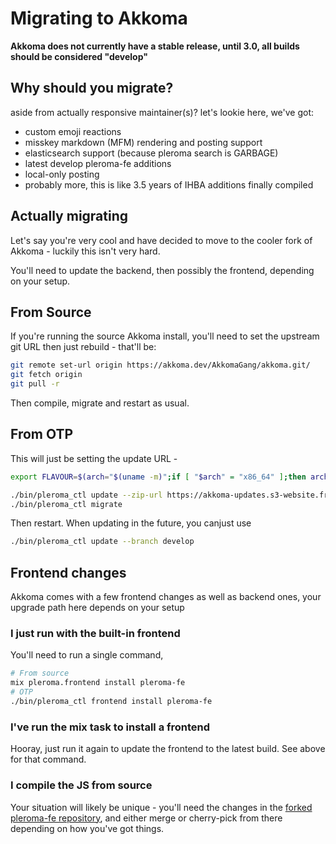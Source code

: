 # Migrating to Akkoma

**Akkoma does not currently have a stable release, until 3.0, all builds should be considered "develop"**

## Why should you migrate?

aside from actually responsive maintainer(s)? let's lookie here, we've got:

- custom emoji reactions
- misskey markdown (MFM) rendering and posting support
- elasticsearch support (because pleroma search is GARBAGE)
- latest develop pleroma-fe additions
- local-only posting
- probably more, this is like 3.5 years of IHBA additions finally compiled

## Actually migrating

Let's say you're very cool and have decided to move to the cooler
fork of Akkoma - luckily this isn't very hard.

You'll need to update the backend, then possibly the frontend, depending
on your setup.

## From Source

If you're running the source Akkoma install, you'll need to set the
upstream git URL then just rebuild - that'll be:

```bash
git remote set-url origin https://akkoma.dev/AkkomaGang/akkoma.git/
git fetch origin
git pull -r
```

Then compile, migrate and restart as usual.

## From OTP

This will just be setting the update URL -

```bash
export FLAVOUR=$(arch="$(uname -m)";if [ "$arch" = "x86_64" ];then arch="amd64";elif [ "$arch" = "armv7l" ];then arch="arm";elif [ "$arch" = "aarch64" ];then arch="arm64";else echo "Unsupported arch: $arch">&2;fi;if getconf GNU_LIBC_VERSION>/dev/null;then libc_postfix="";elif [ "$(ldd 2>&1|head -c 9)" = "musl libc" ];then libc_postfix="-musl";elif [ "$(find /lib/libc.musl*|wc -l)" ];then libc_postfix="-musl";else echo "Unsupported libc">&2;fi;echo "$arch$libc_postfix")

./bin/pleroma_ctl update --zip-url https://akkoma-updates.s3-website.fr-par.scw.cloud/develop/akkoma-$FLAVOUR.zip
./bin/pleroma_ctl migrate
```

Then restart. When updating in the future, you canjust use

```bash
./bin/pleroma_ctl update --branch develop
```

## Frontend changes

Akkoma comes with a few frontend changes as well as backend ones,
your upgrade path here depends on your setup

### I just run with the built-in frontend

You'll need to run a single command,

```bash
# From source
mix pleroma.frontend install pleroma-fe
# OTP
./bin/pleroma_ctl frontend install pleroma-fe
```

### I've run the mix task to install a frontend

Hooray, just run it again to update the frontend to the latest build.
See above for that command.

### I compile the JS from source

Your situation will likely be unique - you'll need the changes in the
[forked pleroma-fe repository](https://akkoma.dev/AkkomaGang/pleroma-fe),
and either merge or cherry-pick from there depending on how you've got
things.
